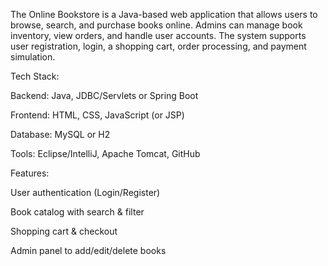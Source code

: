The Online Bookstore is a Java-based web application that allows users to browse, search, and purchase books online. Admins can manage book inventory, view orders, and handle user accounts. The system supports user registration, login, a shopping cart, order processing, and payment simulation.

Tech Stack:

Backend: Java, JDBC/Servlets or Spring Boot

Frontend: HTML, CSS, JavaScript (or JSP)

Database: MySQL or H2

Tools: Eclipse/IntelliJ, Apache Tomcat, GitHub

Features:

User authentication (Login/Register)

Book catalog with search & filter

Shopping cart & checkout

Admin panel to add/edit/delete books


